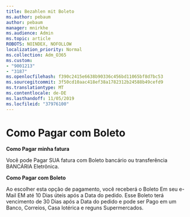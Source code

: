 ```yaml
---
title: Bezahlen mit Boleto
ms.author: pebaum
author: pebaum
manager: mnirkhe
ms.audience: Admin
ms.topic: article
ROBOTS: NOINDEX, NOFOLLOW
localization_priority: Normal
ms.collection: Adm_O365
ms.custom:
- "9001213"
- "3187"
ms.openlocfilehash: f390c2415e6638b90336c456bd11065bf8d7bc53
ms.sourcegitcommit: 3f50cd10aac418ef38a1782312b24588b49cefd9
ms.translationtype: MT
ms.contentlocale: de-DE
ms.lasthandoff: 11/05/2019
ms.locfileid: "37976100"
---
```

# <a name="como-pagar-com-boleto"></a>Como Pagar com Boleto

**Como Pagar minha fatura**

Você pode Pagar SUA fatura com Boleto bancário ou transferência BANCÁRIA Eletrônica.

**Como Pagar com Boleto**

Ao escolher esta opção de pagamento, você receberá o Boleto Em seu e-Mail EM até 10 Dias úteis após a Data do pedido. Esse Boleto terá vencimento de 30 Dias após a Data do pedido e pode ser Pago em um Banco, Correios, Casa lotérica e reguns Supermercados. 